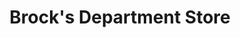 ---
title: "Brock's Department Store"
url: /pickens/brocks-department-store/
shop: department store
---